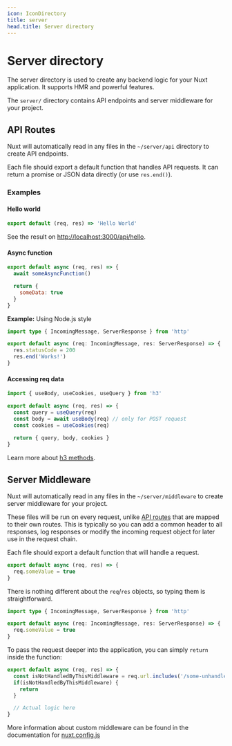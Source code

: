 ```yaml
---
icon: IconDirectory
title: server
head.title: Server directory
---
```


# Server directory

The server directory is used to create any backend logic for your Nuxt application. It supports HMR and powerful features.

The `server/` directory contains API endpoints and server middleware for your project.

## API Routes

Nuxt will automatically read in any files in the `~/server/api` directory to create API endpoints.

Each file should export a default function that handles API requests. It can return a promise or JSON data directly (or use `res.end()`).

### Examples

#### Hello world

```js [server/api/hello.ts]
export default (req, res) => 'Hello World'
```

See the result on <http://localhost:3000/api/hello>.

#### Async function

```js [server/api/async.ts]
export default async (req, res) => {
  await someAsyncFunction()

  return {
    someData: true
  }
}
```

**Example:** Using Node.js style

```ts [server/api/node.ts]
import type { IncomingMessage, ServerResponse } from 'http'

export default async (req: IncomingMessage, res: ServerResponse) => {
  res.statusCode = 200
  res.end('Works!')
}
```

#### Accessing req data

```js
import { useBody, useCookies, useQuery } from 'h3'

export default async (req, res) => {
  const query = useQuery(req)
  const body = await useBody(req) // only for POST request
  const cookies = useCookies(req)
  
  return { query, body, cookies }
}
```

Learn more about [h3 methods](https://www.jsdocs.io/package/h3#package-index-functions).

## Server Middleware

Nuxt will automatically read in any files in the `~/server/middleware` to create server middleware for your project.

These files will be run on every request, unlike [API routes](#api-routes) that are mapped to their own routes. This is typically so you can add a common header to all responses, log responses or modify the incoming request object for later use in the request chain.

Each file should export a default function that will handle a request.

```js
export default async (req, res) => {
  req.someValue = true
}
```

There is nothing different about the `req`/`res` objects, so typing them is straightforward.

```ts
import type { IncomingMessage, ServerResponse } from 'http'

export default async (req: IncomingMessage, res: ServerResponse) => {
  req.someValue = true
}
```

To pass the request deeper into the application, you can simply `return` inside the function:

```js
export default async (req, res) => {
  const isNotHandledByThisMiddleware = req.url.includes('/some-unhandled-url-path/')
  if(isNotHandledByThisMiddleware) {
    return
  }

  // Actual logic here
}
```

More information about custom middleware can be found in the documentation for [nuxt.config.js](/docs/directory-structure/nuxt.config#servermiddleware)
